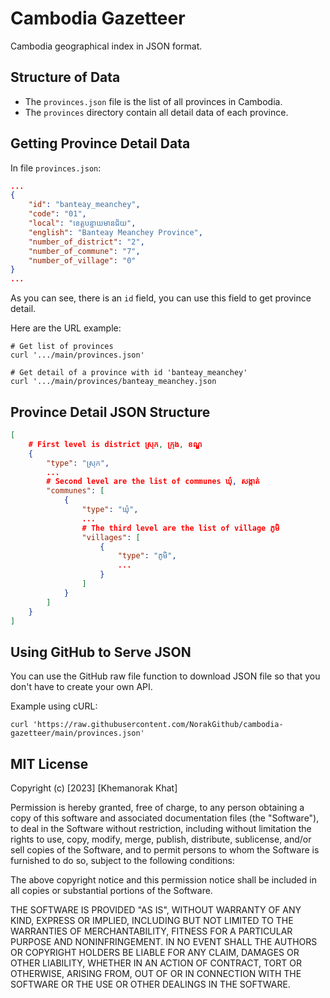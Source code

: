 # Cambodia Gazetteer

Cambodia geographical index in JSON format.

## Structure of Data

- The `provinces.json` file is the list of all provinces in Cambodia.
- The `provinces` directory contain all detail data of each province.

## Getting Province Detail Data

In file `provinces.json`:

```json
...
{
    "id": "banteay_meanchey",
    "code": "01",
    "local": "ខេត្តបន្ទាយមានជ័យ",
    "english": "Banteay Meanchey Province",
    "number_of_district": "2",
    "number_of_commune": "7",
    "number_of_village": "0"
}
...
```

As you can see, there is an `id` field, you can use this field to get
province detail.

Here are the URL example:

```shell script
# Get list of provinces
curl '.../main/provinces.json'

# Get detail of a province with id 'banteay_meanchey'
curl '.../main/provinces/banteay_meanchey.json
```

## Province Detail JSON Structure

```json
[
    # First level is district ស្រុក, ក្រុង, ខណ្ឌ
    {
        "type": "ស្រុក",
        ...
        # Second level are the list of communes ឃុំ, សង្កាត់
        "communes": [
            {
                "type": "ឃុំ",
                ...
                # The third level are the list of village ភូមិ
                "villages": [
                    {
                        "type": "ភូមិ",
                        ...
                    }
                ]
            }
        ]
    }
]
```

## Using GitHub to Serve JSON

You can use the GitHub raw file function to download JSON file so that you
don't have to create your own API.

Example using cURL:

```shell script
curl 'https://raw.githubusercontent.com/NorakGithub/cambodia-gazetteer/main/provinces.json'
```

## MIT License

Copyright (c) [2023] [Khemanorak Khat]

Permission is hereby granted, free of charge, to any person obtaining a copy
of this software and associated documentation files (the "Software"), to deal
in the Software without restriction, including without limitation the rights
to use, copy, modify, merge, publish, distribute, sublicense, and/or sell
copies of the Software, and to permit persons to whom the Software is
furnished to do so, subject to the following conditions:

The above copyright notice and this permission notice shall be included in all
copies or substantial portions of the Software.

THE SOFTWARE IS PROVIDED "AS IS", WITHOUT WARRANTY OF ANY KIND, EXPRESS OR
IMPLIED, INCLUDING BUT NOT LIMITED TO THE WARRANTIES OF MERCHANTABILITY,
FITNESS FOR A PARTICULAR PURPOSE AND NONINFRINGEMENT. IN NO EVENT SHALL THE
AUTHORS OR COPYRIGHT HOLDERS BE LIABLE FOR ANY CLAIM, DAMAGES OR OTHER
LIABILITY, WHETHER IN AN ACTION OF CONTRACT, TORT OR OTHERWISE, ARISING FROM,
OUT OF OR IN CONNECTION WITH THE SOFTWARE OR THE USE OR OTHER DEALINGS IN THE
SOFTWARE.
